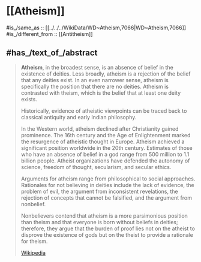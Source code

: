 
# [[Atheism]] 

#is_/same_as :: [[../../../WikiData/WD~Atheism,7066|WD~Atheism,7066]] 
#is_/different_from :: [[Antitheism]] 

## #has_/text_of_/abstract 

> **Atheism**, in the broadest sense, is an absence of belief in the existence of deities. 
> Less broadly, atheism is a rejection of the belief that any deities exist. 
> In an even narrower sense, atheism is specifically the position that there are no deities. 
> Atheism is contrasted with theism, which is the belief that at least one deity exists.
>
> Historically, evidence of atheistic viewpoints 
> can be traced back to classical antiquity and early Indian philosophy. 
> 
> In the Western world, atheism declined after Christianity gained prominence. 
> The 16th century and the Age of Enlightenment marked the resurgence of atheistic thought in Europe. 
> Atheism achieved a significant position worldwide in the 20th century. 
> Estimates of those who have an absence of belief in a god range from 500 million to 1.1 billion people. 
> Atheist organizations have defended the autonomy of science, freedom of thought, secularism, 
> and secular ethics.
>
> Arguments for atheism range from philosophical to social approaches. 
> Rationales for not believing in deities include the lack of evidence, the problem of evil, 
> the argument from inconsistent revelations, the rejection of concepts that cannot be falsified, 
> and the argument from nonbelief. 
> 
> Nonbelievers contend that atheism is a more parsimonious position than theism 
> and that everyone is born without beliefs in deities; 
> therefore, they argue that the burden of proof lies not on the atheist to disprove the existence of gods 
> but on the theist to provide a rationale for theism.
>
> [Wikipedia](https://en.wikipedia.org/wiki/Atheism) 

